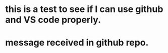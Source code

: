 # this is a test to see if I can use github and VS code properly.

# message received in github repo.
